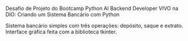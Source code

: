 Desafio de Projeto do Bootcamp Python AI Backend Developer VIVO na DIO: Criando um Sistema Bancário com Python

Sistema bancário simples com três operações: depósito, saque e extrato. Interface gráfica feita com a biblioteca tkinter.
